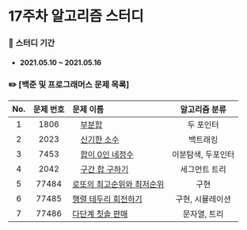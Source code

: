 # 17주차 알고리즘 스터디

### 📖 스터디 기간
- #### 2021.05.10 ~ 2021.05.16


### ✏️ [백준 및 프로그래머스 문제 목록]
|No.|문제 번호|문제 이름|알고리즘 분류|
|:---:|:---:|:---|:---:| 
|1|1806|<img src="https://d2gd6pc034wcta.cloudfront.net/tier/12.svg" width="12"> [부분합](https://www.acmicpc.net/problem/1806)|두 포인터| 
|2|2023|<img src="https://d2gd6pc034wcta.cloudfront.net/tier/11.svg" width="12"> [신기한 소수](https://www.acmicpc.net/problem/2023)|백트래킹| 
|3|7453|<img src="https://d2gd6pc034wcta.cloudfront.net/tier/13.svg" width="12"> [합이 0인 네정수](https://www.acmicpc.net/problem/7453)|이분탐색, 두포인터|
|4|2042|<img src="https://d2gd6pc034wcta.cloudfront.net/tier/14.svg" width="12"> [구간 합 구하기](https://www.acmicpc.net/problem/2042)|세그먼트 트리|
|5|77484|[로또의 최고순위와 최저순위](https://programmers.co.kr/learn/courses/30/lessons/77484)|구현|
|6|77485|[행렬 테두리 회전하기](https://programmers.co.kr/learn/courses/30/lessons/77485)|구현, 시뮬레이션| 
|7|77486|[다단계 칫솔 판매](https://programmers.co.kr/learn/courses/30/lessons/77486)|문자열, 트리|
